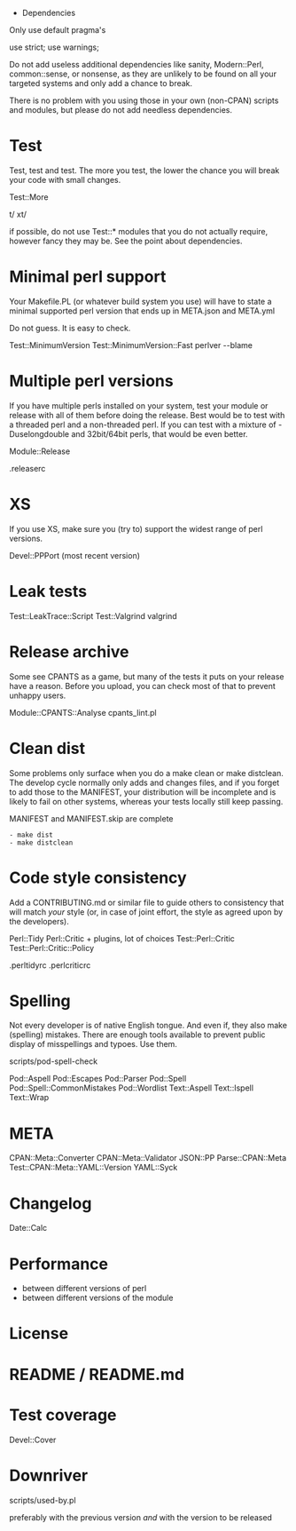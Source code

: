 * Dependencies

Only use default pragma's

use strict;
use warnings;

Do not add useless additional dependencies like sanity, Modern::Perl,
common::sense, or nonsense, as they are unlikely to be found on all
your targeted systems and only add a chance to break.

There is no problem with you using those in your own (non-CPAN)
scripts and modules, but please do not add needless dependencies.

# Test

Test, test and test. The more you test, the lower the chance you
will break your code with small changes.

Test::More

t/
xt/

if possible, do not use Test::* modules that you do not actually
require, however fancy they may be. See the point about dependencies.

# Minimal perl support

Your Makefile.PL (or whatever build system you use) will have to state
a minimal supported perl version that ends up in META.json and META.yml

Do not guess. It is easy to check.

Test::MinimumVersion
Test::MinimumVersion::Fast
perlver --blame

# Multiple perl versions

If you have multiple perls installed on your system, test your module
or release with all of them before doing the release. Best would be to
test with a threaded perl and a non-threaded perl. If you can test with
a mixture of -Duselongdouble and 32bit/64bit perls, that would be even
better.

Module::Release

.releaserc

# XS

If you use XS, make sure you (try to) support the widest range of perl
versions.

Devel::PPPort (most recent version)

# Leak tests

Test::LeakTrace::Script
Test::Valgrind
valgrind

# Release archive

Some see CPANTS as a game, but many of the tests it puts on your
release have a reason. Before you upload, you can check most of
that to prevent unhappy users.

Module::CPANTS::Analyse
cpants_lint.pl

# Clean dist

Some problems only surface when you do a make clean or make distclean.
The develop cycle normally only adds and changes files, and if you forget
to add those to the MANIFEST, your distribution will be incomplete and
is likely to fail on other systems, whereas your tests locally still
keep passing.

MANIFEST and MANIFEST.skip are complete

    - make dist
    - make distclean

# Code style consistency

Add a CONTRIBUTING.md or similar file to guide others to consistency
that will match *your* style (or, in case of joint effort, the style
as agreed upon by the developers).

Perl::Tidy
Perl::Critic	+ plugins, lot of choices
Test::Perl::Critic
Test::Perl::Critic::Policy

.perltidyrc
.perlcriticrc

# Spelling

Not every developer is of native English tongue. And even if, they
also make (spelling) mistakes. There are enough tools available to
prevent public display of misspellings and typoes. Use them.

scripts/pod-spell-check

Pod::Aspell
Pod::Escapes
Pod::Parser
Pod::Spell
Pod::Spell::CommonMistakes
Pod::Wordlist
Text::Aspell
Text::Ispell
Text::Wrap

# META

CPAN::Meta::Converter
CPAN::Meta::Validator
JSON::PP
Parse::CPAN::Meta
Test::CPAN::Meta::YAML::Version
YAML::Syck

# Changelog

Date::Calc

# Performance

 - between different versions of perl
 - between different versions of the module

# License

# README / README.md

# Test coverage

Devel::Cover

# Downriver

scripts/used-by.pl

preferably with the previous version *and* with the version to be released
